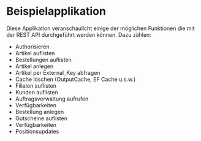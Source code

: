 
# Beispielapplikation

Diese Applikation veranschaulicht einige der möglichen Funktionen die mit der REST API durchgeführt werden können.
Dazu zählen:

- Authorisieren
- Artikel auflisten
- Bestellungen auflisten
- Artikel anlegen
- Artikel per External_Key abfragen
- Cache löschen (OutputCache, EF Cache u.s.w.)
- Filialen auflisten
- Kunden auflisten
- Auftragsverwaltung aufrufen
- Verfügbarkeiten
- Bestellung anlegen
- Gutscheine auflisten
- Verfügbarkeiten
- Positionsupdates